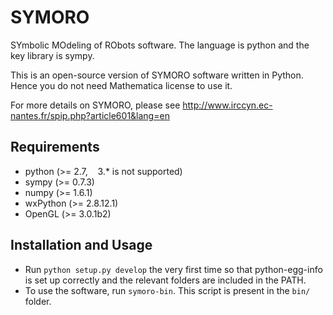 SYMORO
======

SYmbolic MOdeling of RObots software. The language is python and the key library is sympy.

This is an open-source version of SYMORO software written in Python. Hence you do not need Mathematica license to use it. 

For more details on SYMORO, please see http://www.irccyn.ec-nantes.fr/spip.php?article601&lang=en


Requirements
------------
+ python (>= 2.7, &nbsp;&nbsp; 3.* is not supported)
+ sympy (>= 0.7.3)
+ numpy (>= 1.6.1)
+ wxPython (>= 2.8.12.1)
+ OpenGL (>= 3.0.1b2)


Installation and Usage
----------------------
+ Run `python setup.py develop` the very first time so that
  python-egg-info is set up correctly and the relevant folders are
  included in the PATH.
+ To use the software, run `symoro-bin`. This script is present in
  the `bin/` folder.

